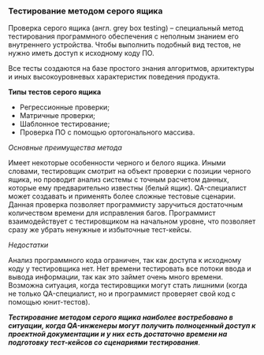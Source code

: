 ### **Тестирование методом серого ящика**

Проверка серого ящика (англ. grey box testing) – специальный метод тестирования программного обеспечения с неполным знанием его внутреннего устройства. Чтобы выполнить подобный вид тестов, не нужно иметь доступ к исходному коду ПО.

Все тесты создаются на базе простого знания алгоритмов, архитектуры и иных высокоуровневых характеристик поведения продукта.

**Типы тестов серого ящика**


- Регрессионные проверки;
- Матричные проверки;
- Шаблонное тестирование;
- Проверка ПО с помощью ортогонального массива.

*Основные преимущества метода*

Имеет некоторые особенности черного и белого ящика. Иными словами, тестировщик смотрит на объект проверки с позиции черного ящика, но проводит анализ системы с точным расчетом данных, которые ему предварительно известны (белый ящик).
QA-специалист может создавать и применять более сложные тестовые сценарии.
Данная проверка позволяет программисту заручиться достаточным количеством времени для исправления багов.
Программист взаимодействует с тестировщиком на начальном уровне, что позволяет сразу же убрать ненужные и избыточные тест-кейсы.

*Недостатки*

Анализ программного кода ограничен, так как доступа к исходному коду у тестировщика нет.
Нет времени тестировать все потоки ввода и вывода информации, так как это займет очень много времени.
Возможна ситуация, когда тестировщики могут стать лишними (когда не только QA-специалист, но и программист проверяет свой код с помощью юнит-тестов).

**_Тестирование методом серого ящика наиболее востребовано в ситуации, когда QA-инженеры могут получить полноценный доступ к проектной документации и у них есть достаточно времени на подготовку тест-кейсов со сценариями тестирования_**.
